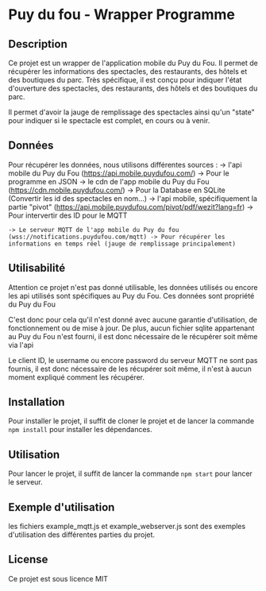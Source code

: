 # Puy du fou - Wrapper Programme 

## Description

Ce projet est un wrapper de l'application mobile du Puy du Fou. Il permet de récupérer les informations des spectacles, des restaurants, des hôtels et des boutiques du parc. Très spécifique, il est conçu pour indiquer l'état d'ouverture des spectacles, des restaurants, des hôtels et des boutiques du parc.

Il permet d'avoir la jauge de remplissage des spectacles ainsi qu'un "state" pour indiquer si le spectacle est complet, en cours ou à venir.

## Données 

Pour récupérer les données, nous utilisons différentes sources :
    -> l'api mobile du Puy du Fou (https://api.mobile.puydufou.com/) -> Pour le programme en JSON 
    -> le cdn de l'app mobile du Puy du Fou (https://cdn.mobile.puydufou.com/) -> Pour la Database en SQLite (Convertir les id des spectacles en nom...)
    -> l'api mobile, spécifiquement la partie "pivot" (https://api.mobile.puydufou.com/pivot/pdf/wezit?lang=fr) -> Pour intervertir des ID pour le MQTT

    -> Le serveur MQTT de l'app mobile du Puy du fou (wss://notifications.puydufou.com/mqtt) -> Pour récupérer les informations en temps réel (jauge de remplissage principalement)

## Utilisabilité

Attention ce projet n'est pas donné utilisable, les données utilisés ou encore les api utilisés sont spécifiques au Puy du Fou. Ces données sont propriété du Puy du Fou

C'est donc pour cela qu'il n'est donné avec aucune garantie d'utilisation, de fonctionnement ou de mise à jour.
De plus, aucun fichier sqlite appartenant au Puy du Fou n'est fourni, il est donc nécessaire de le récupérer soit même via l'api 

Le client ID, le username ou encore password du serveur MQTT ne sont pas fournis, il est donc nécessaire de les récupérer soit même, il n'est à aucun moment expliqué comment les récupérer.

## Installation

Pour installer le projet, il suffit de cloner le projet et de lancer la commande `npm install` pour installer les dépendances.

## Utilisation

Pour lancer le projet, il suffit de lancer la commande `npm start` pour lancer le serveur.

## Exemple d'utilisation

les fichiers example_mqtt.js et example_webserver.js sont des exemples d'utilisation des différentes parties du projet.

## License

Ce projet est sous licence MIT